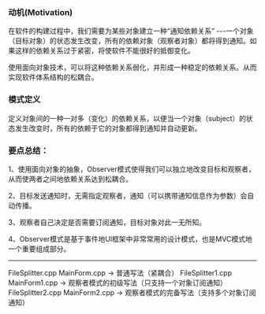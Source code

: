 ### 动机(Motivation)
在软件的构建过程中，我们需要为某些对象建立一种“通知依赖关系” ---一个对象（目标对象）的状态发生改变，所有的依赖对象（观察者对象）都将得到通知。如果这样的依赖关系过于紧密，将使软件不能很好的抵御变化。

使用面向对象技术，可以将这种依赖关系弱化，并形成一种稳定的依赖关系。从而实现软件体系结构的松耦合。


### 模式定义
定义对象间的一种一对多（变化）的依赖关系，以便当一个对象（subject）的状态发生改变时，所有的依赖于它的对象都得到通知并自动更新。


### 要点总结：
1、使用面向对象的抽象，Observer模式使得我们可以独立地改变目标和观察者，从而使两者之间地依赖关系达到松耦合。

2、目标发送通知时，无需指定观察者，通知（可以携带通知信息作为参数）会自动传播。

3、观察者自己决定是否需要订阅通知，目标对象对此一无所知。

4、Observer模式是基于事件地UI框架中非常常用的设计模式，也是MVC模式地一个重要组成部分。


****
FileSplitter.cpp  MainForm.cpp  -> 普通写法（紧耦合）
FileSplitter1.cpp  MainForm1.cpp -> 观察者模式的初级写法（只支持一个对象订阅通知）
FileSplitter2.cpp  MainForm2.cpp -> 观察者模式的完备写法（支持多个对象订阅通知）
